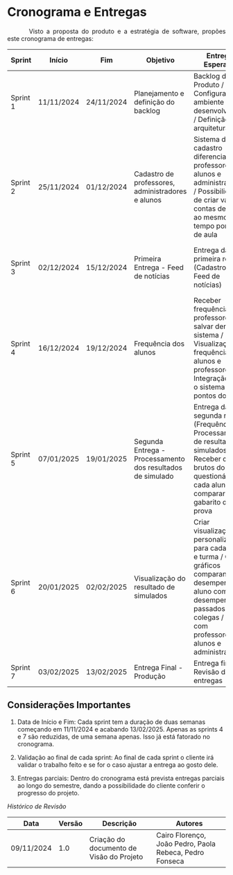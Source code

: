 # Cronograma e Entregas
<p style="text-indent: 50px;text-align: justify;">Visto a proposta do produto e a estratégia de software, propões este cronograma de entregas:</p>  

| Sprint | Início | Fim | Objetivo | Entregas Esperadas | Validação do Cliente |
| ---------- | ----------- | -------------- |---------- | ----------- | -------------- |
| Sprint 1 | 11/11/2024 | 24/11/2024 | Planejamento e definição do backlog | Backlog do Produto / Configuração do ambiente de desenvolvimento / Definição da arquitetura | Revisão do backlog e confirmação de prioridades |
| Sprint 2 | 25/11/2024 | 01/12/2024 | Cadastro de professores, administradores e alunos | Sistema de cadastro diferenciando professores, alunos e administradores / Possibilidade de criar várias contas de alunos ao mesmo tempo por sala de aula | Validação do cadastro e método utilizado na criação de contas |
| Sprint 3 | 02/12/2024 | 15/12/2024 | Primeira Entrega - Feed de notícias | Entrega da primeira release (Cadastro e Feed de notícias) | Validação do feed de notícias, feedback da primeira entrega |
| Sprint 4 | 16/12/2024 | 19/12/2024 | Frequência dos alunos | Receber frequência dos professores e salvar dentro do sistema / Visualização de frequência para alunos e professores / Integração com o sistema de pontos do Galt | Validação da frequência dos alunos e conferir se os responsáveis pela frequência vão ser capazes de usar |
| Sprint 5 | 07/01/2025 | 19/01/2025 | Segunda Entrega - Processamento dos resultados de simulado | Entrega da segunda release (Frequência e Processamento de resultado dos simulados) / Receber dados brutos do questionário de cada aluno e comparar com o gabarito da prova | Revisar como o processamento de simulados é feito, feedback da segunda entrega |
| Sprint 6 | 20/01/2025 | 02/02/2025 | Visualização do resultado de simulados | Criar visualizações personalizadas para cada aluno e turma / Criar gráficos comparando o desempenho do aluno com desempenhos passados e de colegas / Teste com professores, alunos e administradores | Validar quais tipos de comparação o pedagógico do cursinho quer, validar visualização dos resultados, testar produto com membros do Galt |
| Sprint 7 | 03/02/2025 | 13/02/2025 | Entrega Final - Produção | Entrega final / Revisão da entregas | Validar entrega final |

## Considerações Importantes

1. Data de Início e Fim: Cada sprint tem a duração de duas semanas começando em 11/11/2024 e acabando 13/02/2025. Apenas as sprints 4 e 7 são reduzidas, de uma semana apenas. Isso já está fatorado no cronograma. 

2. Validação ao final de cada sprint: Ao final de cada sprint o cliente irá validar o trabalho feito e se for o caso ajustar a entrega ao gosto dele.

3. Entregas parciais: Dentro do cronograma está prevista entregas parciais ao longo do semestre, dando a possibilidade do cliente conferir o progresso do projeto.

*Histórico de Revisão*

| Data | Versão | Descrição | Autores |
| ---------- | ----------- | -------------- | -------------- |
| 09/11/2024 | 1.0 | Criação do documento de Visão do Projeto | Cairo Florenço, João Pedro, Paola Rebeca, Pedro Fonseca |